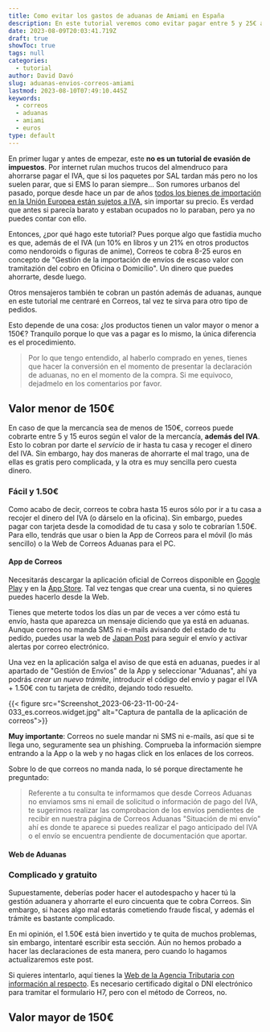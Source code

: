 ```yaml
---
title: Como evitar los gastos de aduanas de Amiami en España
description: En este tutorial veremos como evitar pagar entre 5 y 25€ al pasar por aduanas en un envío que viene por correos España
date: 2023-08-09T20:03:41.719Z
draft: true
showToc: true
tags: null
categories:
  - tutorial
author: David Davó
slug: aduanas-envios-correos-amiami
lastmod: 2023-08-10T07:49:10.445Z
keywords:
  - correos
  - aduanas
  - amiami
  - euros
type: default
---
```


En primer lugar y antes de empezar, este **no es un tutorial de evasión de impuestos**. Por internet rulan muchos trucos del almendruco para ahorrarse pagar el IVA, que si los paquetes por SAL tardan más pero no los suelen parar, que si EMS lo paran siempre... Son rumores urbanos del pasado, porque desde hace un par de años [todos los bienes de importación en la Unión Europea están sujetos a IVA](https://www.eleconomista.es/tecnologia/noticias/11262237/06/21/Se-acabo-el-chollo-de-AliExpress-sera-mas-caro-comprar-en-tiendas-de-importacion.html), sin importar su precio. Es verdad que antes si parecía barato y estaban ocupados no lo paraban, pero ya no puedes contar con ello.

Entonces, ¿por qué hago este tutorial? Pues porque algo que fastidia mucho es que, además de el IVA (un 10% en libros y un 21% en otros productos como nendoroids o figuras de anime), Correos te cobra 8-25 euros en concepto de "Gestión de la importación de envíos de escaso valor con tramitazión del cobro en Oficina o Domicilio". Un dinero que puedes ahorrarte, desde luego.

Otros mensajeros también te cobran un pastón además de aduanas, aunque en este tutorial me centraré en Correos, tal vez te sirva para otro tipo de pedidos.

Esto depende de una cosa: ¿los productos tienen un valor mayor o menor a 150€? Tranquilo porque lo que vas a pagar es lo mismo, la única diferencia es el procedimiento. 

> Por lo que tengo entendido, al haberlo comprado en yenes, tienes que hacer la conversión en el momento de presentar la declaración de aduanas, no en el momento de la compra. Si me equivoco, dejadmelo en los comentarios por favor.

## Valor menor de 150€

En caso de que la mercancía sea de menos de 150€, correos puede cobrarte entre 5 y 15 euros según el valor de la mercancía, **además del IVA**. Esto lo cobran por darte el _servicio_ de ir hasta tu casa y recoger el dinero del IVA. Sin embargo, hay dos maneras de ahorrarte el mal trago, una de ellas es gratis pero complicada, y la otra es muy sencilla pero cuesta dinero.

### Fácil y 1.50€

Como acabo de decir, correos te cobra hasta 15 euros sólo por ir a tu casa a recojer el dinero del IVA (o dárselo en la oficina). Sin embargo, puedes pagar con tarjeta desde la comodidad de tu casa y solo te cobrarían 1.50€. Para ello, tendrás que usar o bien la App de Correos para el móvil (lo más sencillo) o la Web de Correos Aduanas para el PC.

#### App de Correos

Necesitarás descargar la aplicación oficial de Correos disponible en [Google Play](https://play.google.com/store/apps/details?id=es.correos.widget) y en la [App Store](https://apps.apple.com/es/app/correos/id486322953). Tal vez tengas que crear una cuenta, si no quieres puedes hacerlo desde la Web.

Tienes que meterte todos los días un par de veces a ver cómo está tu envío, hasta que aparezca un mensaje diciendo que ya está en aduanas. Aunque correos no manda SMS ni e-mails avisando del estado de tu pedido, puedes usar la web de [Japan Post](https://trackings.post.japanpost.jp/services/srv/search/?locale=en) para seguir el envío y activar alertas por correo electrónico. 

Una vez en la aplicación salga el aviso de que está en aduanas, puedes ir al apartado de "Gestión de Envíos" de la App y seleccionar "Aduanas", ahí ya podrás _crear un nuevo trámite_, introducir el código del envío y pagar el IVA + 1.50€ con tu tarjeta de crédito, dejando todo resuelto.

{{< figure src="Screenshot_2023-06-23-11-00-24-033_es.correos.widget.jpg" alt="Captura de pantalla de la aplicación de correos">}}

**Muy importante**: Correos no suele mandar ni SMS ni e-mails, así que si te llega uno, seguramente sea un phishing. Comprueba la información siempre entrando a la App o la web y no hagas click en los enlaces de los correos.

Sobre lo de que correos no manda nada, lo sé porque directamente he preguntado:
> Referente a tu consulta te informamos que desde Correos Aduanas no enviamos sms ni email de solicitud o información de pago del  IVA, te sugerimos realizar las comprobacion de los envíos pendientes de recibir en nuestra página de Correos Aduanas "Situación de mi envío" ahí es donde te aparece si puedes realizar el pago anticipado del IVA o el envío se encuentra pendiente de documentación que aportar.

#### Web de Aduanas

### Complicado y gratuito

Supuestamente, deberías poder hacer el autodespacho y hacer tú la gestión aduanera y ahorrarte el euro cincuenta que te cobra Correos. Sin embargo, si haces algo mal estarás cometiendo fraude fiscal, y además el trámite es bastante complicado.

En mi opinión, el 1.50€ está bien invertido y te quita de muchos problemas, sin embargo, intentaré escribir esta sección. Aún no hemos probado a hacer las declaraciones de esta manera, pero cuando lo hagamos actualizaremos este post.

Si quieres intentarlo, aquí tienes la [Web de la Agencia Tributaria con información al respecto](https://sede.agenciatributaria.gob.es/Sede/procedimientoini/DB20.shtml). Es necesario certificado digital o DNI electrónico para tramitar el formulario H7, pero con el método de Correos, no.

## Valor mayor de 150€